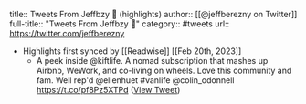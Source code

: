 title:: Tweets From Jeffbzy 🌊 (highlights)
author:: [[@jeffberezny on Twitter]]
full-title:: "Tweets From Jeffbzy 🌊"
category:: #tweets
url:: https://twitter.com/jeffberezny

- Highlights first synced by [[Readwise]] [[Feb 20th, 2023]]
	- A peek inside @kiftlife. A nomad subscription that  mashes up Airbnb, WeWork, and co-living on wheels. Love this community and fam. Well rep'd @ellenhuet #vanlife @colin_odonnell 
	  https://t.co/pf8Pz5XTPd ([View Tweet](https://twitter.com/jeffberezny/status/1547737168985985029))